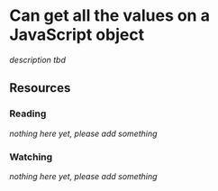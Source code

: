 # Can get all the values on a JavaScript object

_description tbd_

## Resources

### Reading

_nothing here yet, please add something_

### Watching

_nothing here yet, please add something_
